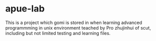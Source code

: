 # apue-lab
This is a project which gomi is stored in when learning advanced programmming in unix environment teached by Pro zhujinhui of scut, including but not limited testing and learning files.
